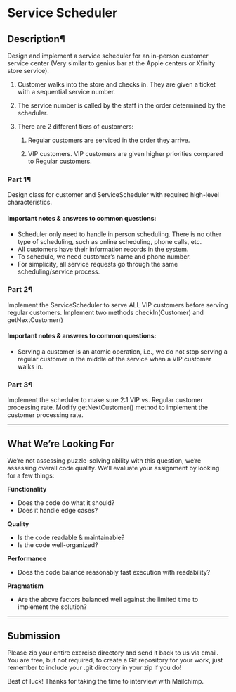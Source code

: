 # Service Scheduler

## Description¶
Design and implement a service scheduler for an in-person customer service center (Very similar to genius bar at the Apple centers or Xfinity store service).

1. Customer walks into the store and checks in. They are given a ticket with a sequential service number.
2. The service number is called by the staff in the order determined by the scheduler.
3. There are 2 different tiers of customers:

   1) Regular customers are serviced in the order they arrive.

   2) VIP customers. VIP customers are given higher priorities compared to Regular customers.

### Part 1¶
Design class for customer and ServiceScheduler with required high-level characteristics.

#### Important notes & answers to common questions:
* Scheduler only need to handle in person scheduling. There is no other type of scheduling, such as online scheduling, phone calls, etc.
* All customers have their information records in the system.
* To schedule, we need customer’s name and phone number.
* For simplicity, all service requests go through the same scheduling/service process.

### Part 2¶
Implement the ServiceScheduler to serve ALL VIP customers before serving regular customers. Implement two methods checkIn(Customer) and getNextCustomer()

#### Important notes & answers to common questions:
* Serving a customer is an atomic operation, i.e., we do not stop serving a regular customer in the middle of the service when a VIP customer walks in.

### Part 3¶
Implement the scheduler to make sure 2:1 VIP vs. Regular customer processing rate. Modify getNextCustomer() method to implement the customer processing rate.

---

## What We’re Looking For
We’re not assessing puzzle-solving ability with this question, we’re assessing overall code quality. We’ll evaluate your assignment by looking for a few things:


**Functionality**
* Does the code do what it should?
* Does it handle edge cases?
  
**Quality**
* Is the code readable & maintainable?
* Is the code well-organized?

**Performance**
* Does the code balance reasonably fast execution with readability?

**Pragmatism**
* Are the above factors balanced well against the limited time to implement the solution?

---
## Submission
Please zip your entire exercise directory and send it back to us via email. You are free, but not required, to create a Git repository for your work, just remember to include your .git directory in your zip if you do!


Best of luck! Thanks for taking the time to interview with Mailchimp.